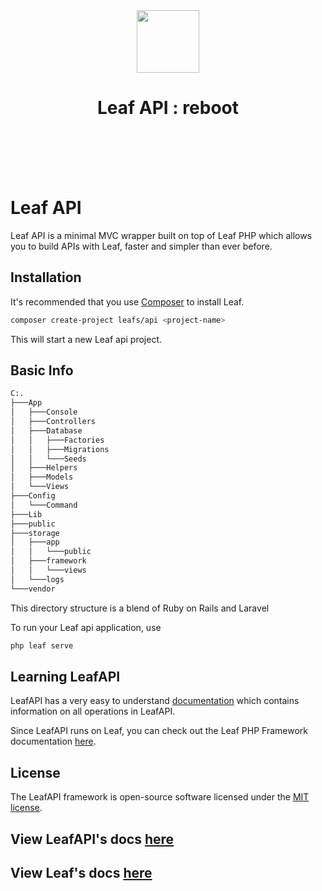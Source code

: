 <p align="center">
    <br><br>
    <img src="https://leaf-docs.netlify.app/images/logo.png" height="100"/>
    <h1 align="center">Leaf API : reboot</h1>
    <br>
    <br><br><br>
</p>

<!-- [![Latest Stable Version](https://poser.pugx.org/leafs/api/v/stable)](https://packagist.org/packages/leafs/api)
[![Total Downloads](https://poser.pugx.org/leafs/api/downloads)](https://packagist.org/packages/leafs/api)
[![License](https://poser.pugx.org/leafs/api/license)](https://packagist.org/packages/leafs/api) -->

# Leaf API

Leaf API is a minimal MVC wrapper built on top of Leaf PHP which allows you to build APIs with Leaf, faster and simpler than ever before.

## Installation

It's recommended that you use [Composer](https://getcomposer.org/) to install Leaf.

```bash
composer create-project leafs/api <project-name>
```

This will start a new Leaf api project.

## Basic Info

```bash
C:.
├───App
│   ├───Console
│   ├───Controllers
│   ├───Database
│   │   ├───Factories
│   │   ├───Migrations
│   │   └───Seeds
│   ├───Helpers
│   ├───Models
│   └───Views
├───Config
│   └───Command
├───Lib
├───public
├───storage
│   ├───app
│   │   └───public
│   ├───framework
│   │   └───views
│   └───logs
└───vendor
```

This directory structure is a blend of Ruby on Rails and Laravel

To run your Leaf api application, use

```bash
php leaf serve
```

## Learning LeafAPI

LeafAPI has a very easy to understand [documentation](https://leafphp.netlify.app/#/leaf-api/) which contains information on all operations in LeafAPI.

Since LeafAPI runs on Leaf, you can check out the Leaf PHP Framework documentation [here](https://leafphp.netlify.app).

## License

The LeafAPI framework is open-source software licensed under the [MIT license](https://opensource.org/licenses/MIT).

## View LeafAPI's docs [here](https://leafphp.netlify.app/#/leaf-api/)

## View Leaf's docs [here](https://leafphp.netlify.app)
